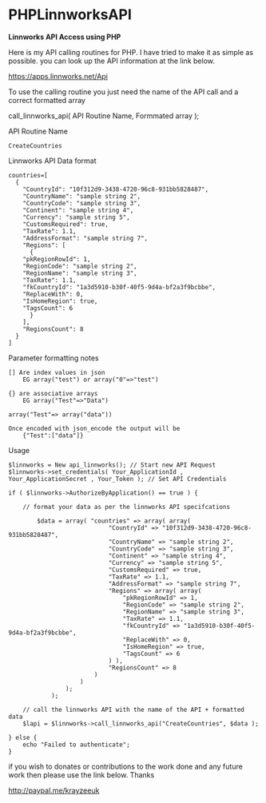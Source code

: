 # PHPLinnworksAPI
**Linnworks API Access using PHP**

Here is my API calling routines for PHP.  I have tried to make it as simple as possible.  you can look up the API information at the link below.

https://apps.linnworks.net/Api

To use the calling routine you just need the name of the API call and a correct formatted array

call_linnworks_api( API Routine Name, Formmated array );

API Routine Name

	CreateCountries
	
Linnworks API Data format

	countries=[
	  {
	    "CountryId": "10f312d9-3438-4720-96c8-931bb5828487",
	    "CountryName": "sample string 2",
	    "CountryCode": "sample string 3",
	    "Continent": "sample string 4",
	    "Currency": "sample string 5",
	    "CustomsRequired": true,
	    "TaxRate": 1.1,
	    "AddressFormat": "sample string 7",
	    "Regions": [
	      {
		"pkRegionRowId": 1,
		"RegionCode": "sample string 2",
		"RegionName": "sample string 3",
		"TaxRate": 1.1,
		"fkCountryId": "1a3d5910-b30f-40f5-9d4a-bf2a3f9bcbbe",
		"ReplaceWith": 0,
		"IsHomeRegion": true,
		"TagsCount": 6
	      }
	    ],
	    "RegionsCount": 8
	  }
	]

Parameter formatting notes

	[] Are index values in json
		EG array("test") or array("0"=>"test")

	{} are associative arrays
		EG array("Test"=>"Data")

	array("Test"=> array("data"))

	Once encoded with json_encode the output will be
		{"Test":["data"]}

Usage

	$linnworks = New api_linnworks(); // Start new API Request
	$linnworks->set_credentials( Your_ApplicationId , Your_ApplicationSecret , Your_Token ); // Set API Credentials

	if ( $linnworks->AuthorizeByApplication() == true ) {

		// format your data as per the linnworks API specifcations
		
			$data = array( "countries" => array( array(
								"CountryId" => "10f312d9-3438-4720-96c8-931bb5828487",
								"CountryName" => "sample string 2",
								"CountryCode" => "sample string 3",
								"Continent" => "sample string 4",
								"Currency" => "sample string 5",
								"CustomsRequired" => true,
								"TaxRate" => 1.1,
								"AddressFormat" => "sample string 7",
								"Regions" => array( array(
									"pkRegionRowId" => 1,
									"RegionCode" => "sample string 2",
									"RegionName" => "sample string 3",
									"TaxRate" => 1.1,
									"fkCountryId" => "1a3d5910-b30f-40f5-9d4a-bf2a3f9bcbbe",
									"ReplaceWith" => 0,
									"IsHomeRegion" => true,
									"TagsCount" => 6
								) ),
								"RegionsCount" => 8
							)
						)
					);
				);
		
		// call the linnworks API with the name of the API + formatted data
		$lapi = $linnworks->call_linnworks_api("CreateCountries", $data );
		
	} else {
		echo "Failed to authenticate";
	}

if you wish to donates or contributions to the work done and any future work then please use the link below.  Thanks

http://paypal.me/krayzeeuk
